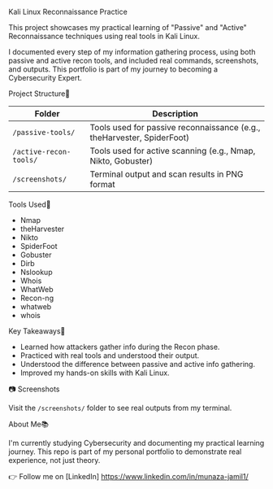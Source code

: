 Kali Linux Reconnaissance Practice

This project showcases my practical learning of "Passive" and "Active" Reconnaissance techniques using real tools in Kali Linux.

I documented every step of my information gathering process, using both passive and active recon tools, and included real commands, screenshots, and outputs. This portfolio is part of my journey to becoming a Cybersecurity Expert.


Project Structure🧭 

| Folder             | Description                                      |
|--------------------|--------------------------------------------------|
| `/passive-tools/`  | Tools used for passive reconnaissance (e.g., theHarvester, SpiderFoot) |
| `/active-recon-tools/` | Tools used for active scanning (e.g., Nmap, Nikto, Gobuster) |
| `/screenshots/`    | Terminal output and scan results in PNG format  |



 Tools Used🔎

- Nmap
- theHarvester
- Nikto
- SpiderFoot
- Gobuster
- Dirb
- Nslookup
- Whois
- WhatWeb
- Recon-ng
- whatweb
- whois



Key Takeaways📌 

- Learned how attackers gather info during the Recon phase.
- Practiced with real tools and understood their output.
- Understood the difference between passive and active info gathering.
- Improved my hands-on skills with Kali Linux.


📷 Screenshots

Visit the `/screenshots/` folder to see real outputs from my terminal.


About Me📚 

I'm currently studying Cybersecurity and documenting my practical learning journey. This repo is part of my personal portfolio to demonstrate real experience, not just theory.



👉 Follow me on [LinkedIn]
https://www.linkedin.com/in/munaza-jamil1/

